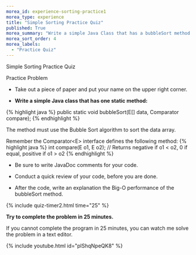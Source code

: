 ```yaml
---
morea_id: experience-sorting-practice1
morea_type: experience
title: "Simple Sorting Practice Quiz"
published: True
morea_summary: "Write a simple Java Class that has a bubbleSort method."
morea_sort_order: 4
morea_labels: 
  - "Practice Quiz"
---
```


Simple Sorting Practice Quiz

Practice Problem

* Take out a piece of paper and put your name on the upper right corner.

* **Write a simple Java class that has one static method:**

{% highlight java %}
public static <E> void bubbleSort(E[] data, Comparator<E> compare);
{% endhighlight %}

  The method must use the Bubble Sort algorithm to sort the data array.

  Remember the Comparator&lt;E&gt; interface defines the following method:
{% highlight java %}
int compare(E o1, E o2); // Returns negative if o1 < o2, 0 if equal, positive if o1 > o2
{% endhighlight %}

  * Be sure to write JavaDoc comments for your code.

* Conduct a quick review of your code, before you are done.

* After the code, write an explanation the Big-O performance of the bubbleSort method.

{% include quiz-timer2.html time="25" %}

**Try to complete the problem in 25 minutes.**

If you cannot complete the program in 25 minutes, you can watch me solve the problem in a text editor.

{% include youtube.html id="plShqNpeQK8" %}
